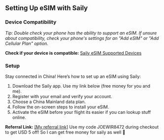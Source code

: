 ## Setting Up eSIM with Saily

### Device Compatibility

_Tip: Double check your phone has the ability to support an eSIM. If unsure about compatibility, check your phone's settings for an "Add eSIM" or "Add Cellular Plan" option._

**Check if your device is compatible:** [Saily eSIM Supported Devices](https://saily.com/esim-supported-devices/)

### Setup

Stay connected in China! Here’s how to set up an eSIM using Saily:

1. Download the Saily app. Use my link below (free money for you and me).
2. Register with your email and verify your account.
3. Choose a China Mainland data plan.
4. Follow the on-screen steps to install your eSIM.
5. Activate the eSIM before your flight its easier if you can lookup stuff online.

**Referral Link:** [\[My referral link\]](https://saily.onelink.me/ymzx/referrals) Use my code JOEWIR8472 during checkout to get USD 5 off! So I can get free money for saily as well 🤩
